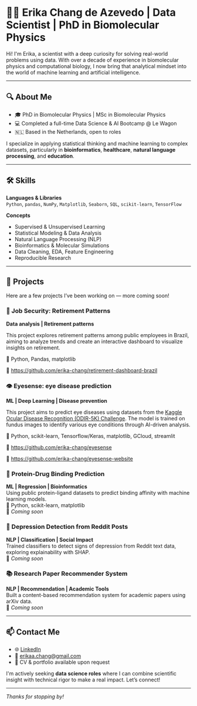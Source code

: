 # 👩‍🔬 Erika Chang de Azevedo | Data Scientist | PhD in Biomolecular Physics

Hi! I'm Erika, a scientist with a deep curiosity for solving real-world problems using data. With over a decade of experience in biomolecular physics and computational biology, I now bring that analytical mindset into the world of machine learning and artificial intelligence.

---

## 🔍 About Me

- 🎓 PhD in Biomolecular Physics | MSc in Biomolecular Physics  
- 💻 Completed a full-time Data Science & AI Bootcamp @ Le Wagon  
- 🇳🇱 Based in the Netherlands, open to roles

I specialize in applying statistical thinking and machine learning to complex datasets, particularly in **bioinformatics**, **healthcare**, **natural language processing**, and **education**.

---

## 🛠️ Skills

**Languages & Libraries**  
`Python`, `pandas`, `NumPy`, `Matplotlib`, `Seaborn`, `SQL`, `scikit-learn`, `TensorFlow`

**Concepts**  
- Supervised & Unsupervised Learning  
- Statistical Modeling & Data Analysis  
- Natural Language Processing (NLP)  
- Bioinformatics & Molecular Simulations  
- Data Cleaning, EDA, Feature Engineering  
- Reproducible Research

---

## 📂 Projects

Here are a few projects I’ve been working on — more coming soon!

### 👵 Job Security: Retirement Patterns
**Data analysis | Retirement patterns**

This project explores retirement patterns among public employees in Brazil, aiming to analyze trends and create an interactive dashboard to visualize insights on retirement.

🧪 Python, Pandas, matplotlib

📍 https://github.com/erika-chang/retirement-dashboard-brazil

### 👁️ Eyesense: eye disease prediction
**ML | Deep Learning | Disease prevention**

This project aims to predict eye diseases using datasets from the [Kaggle Ocular Disease Recognition (ODIR-5K) Challenge](https://www.kaggle.com/datasets/andrewmvd/ocular-disease-recognition-odir5k/data). The model is trained on fundus images to identify various eye conditions through AI-driven analysis.

🧪 Python, scikit-learn, Tensorflow/Keras, matplotlib, GCloud, streamlit

📍 https://github.com/erika-chang/eyesense

📍 https://github.com/erika-chang/eyesense-website

### 🔬 Protein-Drug Binding Prediction  
**ML | Regression | Bioinformatics**  
Using public protein-ligand datasets to predict binding affinity with machine learning models.  
🧪 Python, scikit-learn, matplotlib  
📍 _Coming soon_

### 🧠 Depression Detection from Reddit Posts  
**NLP | Classification | Social Impact**  
Trained classifiers to detect signs of depression from Reddit text data, exploring explainability with SHAP.  
📍 _Coming soon_

### 📚 Research Paper Recommender System  
**NLP | Recommendation | Academic Tools**  
Built a content-based recommendation system for academic papers using arXiv data.  
📍 _Coming soon_

---

## 📫 Contact Me

- 🌐 [LinkedIn](https://www.linkedin.com/in/ecdazevedo)  
- 📧 erikaa.chang@gmail.com 
- 💼 CV & portfolio available upon request

I'm actively seeking **data science roles** where I can combine scientific insight with technical rigor to make a real impact. Let’s connect!

---

_Thanks for stopping by!_
